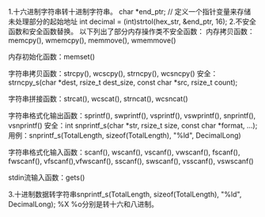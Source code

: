 1.十六进制字符串转十进制字符串。
char *end_ptr;  // 定义一个指针变量来存储未处理部分的起始地址
int decimal = (int)strtol(hex_str, &end_ptr, 16);
2.不安全函数和安全函数替换。
以下列出了部分内存操作类不安全函数：
内存拷贝函数：memcpy(), wmemcpy(), memmove(), wmemmove()

内存初始化函数：memset()

字符串拷贝函数：strcpy(), wcscpy(), strncpy(), wcsncpy()
安全：strncpy_s(char *dest, rsize_t dest_size, const char *src, rsize_t count);

字符串拼接函数：strcat(), wcscat(), strncat(), wcsncat()

字符串格式化输出函数：sprintf(), swprintf(), vsprintf(), vswprintf(), snprintf(), vsnprintf()
安全：int snprintf_s(char *str, rsize_t size, const char *format, ...); 用例：snprintf_s(TotalLength, sizeof(TotalLength), "%ld", DecimalLong)

字符串格式化输入函数：scanf(), wscanf(), vscanf(), vwscanf(), fscanf(), fwscanf(), vfscanf(),vfwscanf(), sscanf(), swscanf(), vsscanf(), vswscanf()

stdin流输入函数：gets()

3.十进制数据转字符串snprintf_s(TotalLength, sizeof(TotalLength), "%ld", DecimalLong); %X %o分别是转十六和八进制。

